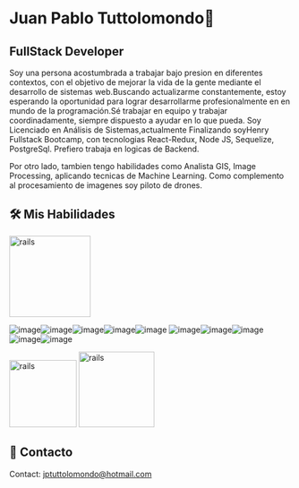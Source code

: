 # Juan Pablo Tuttolomondo👋

## FullStack Developer


Soy una persona acostumbrada a trabajar bajo presion en diferentes contextos, con el objetivo de mejorar la vida de la gente mediante el desarrollo de sistemas web.Buscando actualizarme constantemente, estoy esperando la oportunidad para lograr desarrollarme profesionalmente en en mundo de la programación.Sé trabajar en equipo y trabajar coordinadamente, siempre dispuesto a ayudar en lo que pueda.
Soy Licenciado en Análisis de Sistemas,actualmente Finalizando soyHenry Fullstack Bootcamp, con tecnologias React-Redux, Node JS, Sequelize, PostgreSql. Prefiero trabaja en logicas de Backend.

Por otro lado, tambien tengo habilidades como Analista GIS, Image Processing, aplicando tecnicas de Machine Learning. Como complemento al procesamiento de imagenes soy piloto de drones.
<h2>
  <a name="Mis Habilidades" href="#mis habilidades">
  </a>
  🛠 Mis Habilidades
</h2>

<a href="https://developer.mozilla.org/es/docs/Web/JavaScript">
  
  <img src="https://user-images.githubusercontent.com/78735003/157490390-8b8f97ea-c64b-4b6f-a5bf-d633e2865d98.png" alt="rails" width="145" heigh="145" style="max-width:100%"></a>
  
![image](https://user-images.githubusercontent.com/92340417/164476809-a4d43516-018a-4aec-8d14-457423505486.png)![image](https://user-images.githubusercontent.com/92340417/164474436-fc99ca9b-c48a-4aac-a556-126f58d4aeee.png)![image](https://user-images.githubusercontent.com/92340417/164474547-02d64449-66c9-4070-bf20-0c9144c3ce23.png)![image](https://user-images.githubusercontent.com/92340417/164475115-950eeba4-7c7a-4e3c-b553-35e620abdb28.png)![image](https://user-images.githubusercontent.com/92340417/164474627-5732e05b-d62d-4759-aa6d-1723e367cfbb.png) ![image](https://user-images.githubusercontent.com/92340417/164474840-9e2f9601-1f59-41b8-a220-0cd39452fcc3.png)![image](https://user-images.githubusercontent.com/92340417/164474956-137dd126-81ac-4fd7-8b2a-46daff5329b9.png)![image](https://user-images.githubusercontent.com/92340417/164475580-87ab36a5-237c-4f93-af75-4425c56723d4.png)![image](https://user-images.githubusercontent.com/92340417/164363093-c552a1eb-b2d8-4a96-934e-be736346b8bd.png)![image](https://user-images.githubusercontent.com/92340417/164477116-ecfb86ab-7e81-4196-b1eb-16bcbfb3e61f.png)


<a href="https://https://www.linkedin.com/in/juan-pablo-tuttolomondo/" target="_blank">
<img src="https://img.shields.io/badge/LinkedIn-0077B5?style=the-badge&logo=linkedin&logoColor=white" alt="rails" width="120" heigh="120" style="max-width:100%"></a>


<a href="https://api.whatsapp.com/send?phone=543887400710&text=Hola!!Gracias por contactarme 😃" target="_blank">
 <img src="https://img.shields.io/badge/WhatsApp-25D366?style=for-the-badge&logo=whatsapp&logoColor=white" alt="rails" width="135" heigh="135" style="max-width:100%"></a>

<h2>
  <a name="Contacto" href="#contact">
  </a>
  📱 Contacto
</h2>

Contact: jptuttolomondo@hotmail.com



